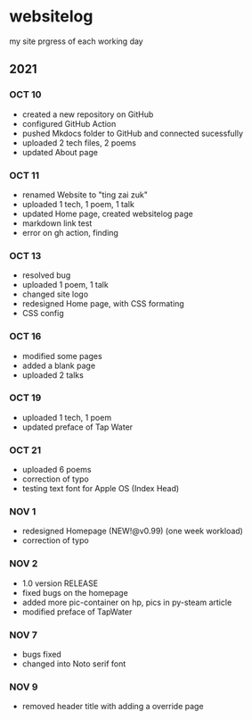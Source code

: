 # websitelog

my site prgress of each working day

## 2021

### OCT 10

- created a new repository on GitHub
- configured GitHub Action
- pushed Mkdocs folder to GitHub and connected sucessfully
- uploaded 2 tech files, 2 poems
- updated About page

### OCT 11

- renamed Website to "ting zai zuk"
- uploaded 1 tech, 1 poem, 1 talk
- updated Home page, created websitelog page
- markdown link test
- error on gh action, finding

### OCT 13

- resolved bug
- uploaded 1 poem, 1 talk
- changed site logo
- redesigned Home page, with CSS formating
- CSS config

### OCT 16

- modified some pages
- added a blank page
- uploaded 2 talks

### OCT 19

- uploaded 1 tech, 1 poem
- updated preface of Tap Water

### OCT 21

- uploaded 6 poems
- correction of typo
- testing text font for Apple OS (Index Head)


### NOV 1

- redesigned Homepage (NEW!@v0.99) (one week workload)
- correction of typo

### NOV 2

- 1.0 version RELEASE
- fixed bugs on the homepage
- added more pic-container on hp, pics in py-steam article
- modified preface of TapWater

### NOV 7

- bugs fixed
- changed into Noto serif font

### NOV 9

- removed header title with adding a override page